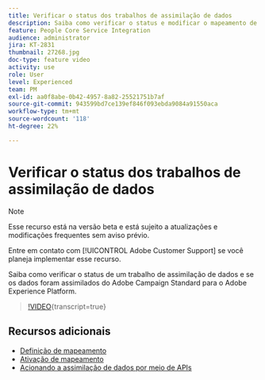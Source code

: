 ```yaml
---
title: Verificar o status dos trabalhos de assimilação de dados
description: Saiba como verificar o status e modificar o mapeamento de dados.
feature: People Core Service Integration
audience: administrator
jira: KT-2831
thumbnail: 27268.jpg
doc-type: feature video
activity: use
role: User
level: Experienced
team: PM
exl-id: aa0f8abe-0b42-4957-8a82-25521751b7af
source-git-commit: 943599bd7ce139ef846f093ebda9084a91550aca
workflow-type: tm+mt
source-wordcount: '118'
ht-degree: 22%

---
```


# Verificar o status dos trabalhos de assimilação de dados

>[!NOTE]
>
>Esse recurso está na versão beta e está sujeito a atualizações e modificações frequentes sem aviso prévio.
>
>Entre em contato com [!UICONTROL Adobe Customer Support] se você planeja implementar esse recurso.

Saiba como verificar o status de um trabalho de assimilação de dados e se os dados foram assimilados do Adobe Campaign Standard para o Adobe Experience Platform.

>[!VIDEO](https://video.tv.adobe.com/v/27268?learn=on){transcript=true}

## Recursos adicionais

* [Definição de mapeamento](https://experienceleague.adobe.com/docs/campaign-standard/using/integrating-with-adobe-cloud/adobe-experience-platform/data-connector/aep-mapping-definition.html)
* [Ativação de mapeamento](https://experienceleague.adobe.com/docs/campaign-standard/using/integrating-with-adobe-cloud/adobe-experience-platform/data-connector/aep-mapping-activation.html)
* [Acionando a assimilação de dados por meio de APIs](https://experienceleague.adobe.com/docs/campaign-standard/using/integrating-with-adobe-cloud/adobe-experience-platform/data-connector/aep-triggering-data-ingestion.html)
